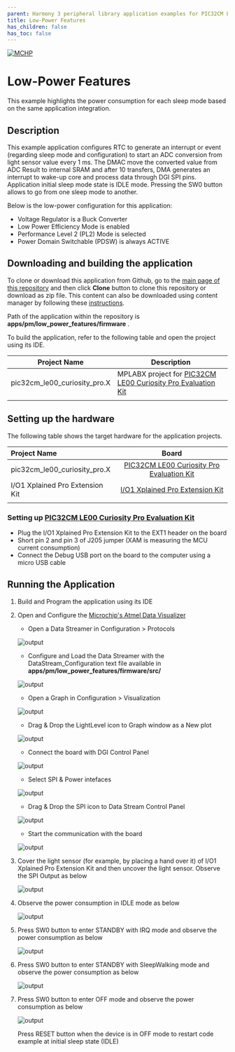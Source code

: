 ```yaml
---
parent: Harmony 3 peripheral library application examples for PIC32CM LE00/LS00/LS60 family
title: Low-Power Features 
has_children: false
has_toc: false
---
```


[![MCHP](https://www.microchip.com/ResourcePackages/Microchip/assets/dist/images/logo.png)](https://www.microchip.com)

# Low-Power Features

This example highlights the power consumption for each sleep mode based on the same application integration.

## Description

This example application configures RTC to generate an interrupt or event (regarding sleep mode and configuration) to start an ADC conversion from light sensor value every 1 ms. The DMAC move the converted value from ADC Result to internal SRAM and after 10 transfers, DMA generates an interrupt to wake-up core and process data through DGI SPI pins. Application initial sleep mode state is IDLE mode. Pressing the SW0 button allows to go from one sleep mode to another.

Below is the low-power configuration for this application:
- Voltage Regulator is a Buck Converter
- Low Power Efficiency Mode is enabled
- Performance Level 2 (PL2) Mode is selected
- Power Domain Switchable (PDSW) is always ACTIVE

## Downloading and building the application

To clone or download this application from Github, go to the [main page of this repository](https://github.com/Microchip-MPLAB-Harmony/csp_apps_pic32cm_le_ls) and then click **Clone** button to clone this repository or download as zip file.
This content can also be downloaded using content manager by following these [instructions](https://github.com/Microchip-MPLAB-Harmony/contentmanager/wiki).

Path of the application within the repository is **apps/pm/low_power_features/firmware** .

To build the application, refer to the following table and open the project using its IDE.

| Project Name      | Description                                    |
| ----------------- | ---------------------------------------------- |
| pic32cm_le00_curiosity_pro.X | MPLABX project for [PIC32CM LE00 Curiosity Pro Evaluation Kit]() |
|||

## Setting up the hardware

The following table shows the target hardware for the application projects.

| Project Name| Board|
|:---------|:---------:|
| pic32cm_le00_curiosity_pro.X | [PIC32CM LE00 Curiosity Pro Evaluation Kit]() |
| I/O1 Xplained Pro Extension Kit | [I/O1 Xplained Pro Extension Kit](https://www.microchip.com/DevelopmentTools/ProductDetails/ATIO1-XPRO) |
|||

### Setting up [PIC32CM LE00 Curiosity Pro Evaluation Kit]()

- Plug the I/O1 Xplained Pro Extension Kit to the EXT1 header on the board
- Short pin 2 and pin 3 of J205 jumper (XAM is measuring the MCU current consumption)
- Connect the Debug USB port on the board to the computer using a micro USB cable

## Running the Application

1. Build and Program the application using its IDE
2. Open and Configure the [Microchip's Atmel Data Visualizer](https://gallery.microchip.com/packages/AtmelDataVisualizerInstaller-Standalone/)
	- Open a Data Streamer in Configuration > Protocols
	
	![output](images/data_streamer_protocol.png)
	
	- Configure and Load the Data Streamer with the DataStream_Configuration text file available in **apps/pm/low_power_features/firmware/src/**
	
	![output](images/data_stream_control_panel.png)
	
	- Open a Graph in Configuration > Visualization
	
	![output](images/graph_visualizer.png)
	
	- Drag & Drop the LightLevel icon to Graph window as a New plot
	
	![output](images/routed_light_level.png)
	
	- Connect the board with DGI Control Panel
	
	![output](images/dgi_control_panel_connect.png)
	
	- Select SPI & Power intefaces
	
	![output](images/dgi_control_panel_interfaces.png)
	
	- Drag & Drop the SPI icon to Data Stream Control Panel
	
	![output](images/routed_dgi_spi_output.png)
	
	- Start the communication with the board
	
	![output](images/dgi_control_panel_start.png)

3. Cover the light sensor (for example, by placing a hand over it) of I/O1 Xplained Pro Extension Kit and then uncover the light sensor. Observe the SPI Output as below

	![output](images/spi_output_details.png)

4. Observe the power consumption in IDLE mode as below

	![output](images/power_consumption_idle_mode.png)
	
5. Press SW0 button to enter STANDBY with IRQ mode and observe the power consumption as below

	![output](images/power_consumption_standby_irq_mode.png)

6. Press SW0 button to enter STANDBY with SleepWalking mode and observe the power consumption as below

	![output](images/power_consumption_standby_sleepwalking_mode.png)
	
7. Press SW0 button to enter OFF mode and observe the power consumption as below

	![output](images/power_consumption_off_mode.png)

   Press RESET button when the device is in OFF mode to restart code example at initial sleep state (IDLE)
